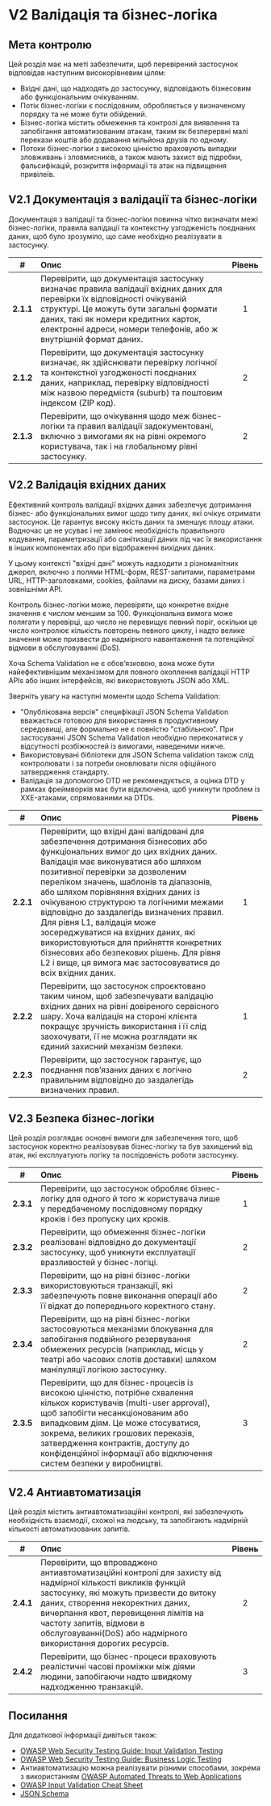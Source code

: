 # V2 Валідація та бізнес-логіка

## Мета контролю

Цей розділ має на меті забезпечити, щоб перевірений застосунок відповідав наступним високорівневим цілям:

* Вхідні дані, що надходять до застосунку, відповідають бізнесовим або функціональним очікуванням.
* Потік бізнес-логіки є послідовним, обробляється у визначеному порядку та не може бути обійдений.
* Бізнес-логіка містить обмеження та контролі для виявлення та запобігання автоматизованим атакам, таким як безперервні малі перекази коштів або додавання мільйона друзів по одному.
* Потоки бізнес-логіки з високою цінністю враховують випадки зловживань і зловмисників, а також мають захист від підробки, фальсифікацій, розкриття інформації та атак на підвищення привілеїв.

## V2.1 Документація з валідації та бізнес-логіки

Документація з валідації та бізнес-логіки повинна чітко визначати межі бізнес-логіки, правила валідації та контекстну узгодженість поєднаних даних, щоб було зрозуміло, що саме необхідно реалізувати в застосунку.

| # | Опис | Рівень |
| :---: | :--- | :---: |
| **2.1.1** | Перевірити, що документація застосунку визначає правила валідації вхідних даних для перевірки їх відповідності очікуваній структурі. Це можуть бути загальні формати даних, такі як номери кредитних карток, електронні адреси, номери телефонів, або ж внутрішній формат даних. | 1 |
| **2.1.2** | Перевірити, що документація застосунку визначає, як здійснювати перевірку логічної та контекстної узгодженості поєднаних даних, наприклад, перевірку відповідності між назвою передмістя (suburb) та поштовим індексом (ZIP код). | 2 |
| **2.1.3** | Перевірити, що очікування щодо меж бізнес-логіки та правил валідації задокументовані, включно з вимогами як на рівні окремого користувача, так і на глобальному рівні застосунку. | 2 |

## V2.2 Валідація вхідних даних

Ефективний контроль валідації вхідних даних забезпечує дотримання бізнес- або функціональних вимог щодо типу даних, які очікує отримати застосунок. Це гарантує високу якість даних та зменшує площу атаки. Водночас це не усуває і не замінює необхідність правильного кодування, параметризації або санітизації даних під час їх використання в інших компонентах або при відображенні вихідних даних.

У цьому контексті "вхідні дані" можуть надходити з різноманітних джерел, включно з полями HTML-форм, REST-запитами, параметрами URL, HTTP-заголовками, cookies, файлами на диску, базами даних і зовнішніми API.

Контроль бізнес-логіки може, перевіряти, що конкретне вхідне значення є числом меншим за 100. Функціональна вимога може полягати у перевірці, що число не перевищує певний поріг, оскільки це число контролює кількість повторень певного циклу, і надто велике значення може призвести до надмірного навантаження та потенційної відмови в обслуговуванні (DoS).

Хоча Schema Validation не є обов’язковою, вона може бути найефективнішим механізмом для повного охоплення валідації HTTP APIs або інших інтерфейсів, які використовують JSON або XML.

Зверніть увагу на наступні моменти щодо Schema Validation:

* "Опублікована версія" специфікації JSON Schema Validation вважається готовою для використання в продуктивному середовищі, але формально не є повністю "стабільною". При застосуванні JSON Schema Validation необхідно переконатися у відсутності розбіжностей із вимогами, наведеними нижче.
* Використовувані бібліотеки для JSON Schema validation також слід контролювати і за потреби оновлювати після офіційного затвердження стандарту.
* Валідація за допомогою DTD не рекомендується, а оцінка DTD у рамках фреймворків має бути відключена, щоб уникнути проблем із XXE-атаками, спрямованими на DTDs.

| # | Опис | Рівень |
| :---: | :--- | :---: |
| **2.2.1** | Перевірити, що вхідні дані валідовані для забезпечення дотримання бізнесових або функціональних вимог до цих вхідних даних. Валідація має виконуватися або шляхом позитивної перевірки за дозволеним переліком значень, шаблонів та діапазонів, або шляхом порівняння вхідних даних із очікуваною структурою та логічними межами відповідно до заздалегідь визначених правил. Для рівня L1, валідація може зосереджуватися на вхідних даних, які використовуються для прийняття конкретних бізнесових або безпекових рішень. Для рівня L2 і вище, ця вимога має застосовуватися до всіх вхідних даних. | 1 |
| **2.2.2** | Перевірити, що застосунок спроєктовано таким чином, щоб забезпечувати валідацію вхідних даних на рівні довіреного сервісного шару. Хоча валідація на стороні клієнта покращує зручність використання і її слід заохочувати, її не можна розглядати як єдиний захисний механізм безпеки. | 1 |
| **2.2.3** | Перевірити, що застосунок гарантує, що поєднання пов’язаних даних є логічно правильним відповідно до заздалегідь визначених правил. | 2 |

## V2.3 Безпека бізнес-логіки

Цей розділ розглядає основні вимоги для забезпечення того, щоб застосунок коректно реалізовував бізнес-логіку та був захищений від атак, які експлуатують логіку та послідовність роботи застосунку.

| # | Опис | Рівень |
| :---: | :--- | :---: |
| **2.3.1** | Перевірити, що застосунок обробляє бізнес-логіку для одного й того ж користувача лише у передбаченому послідовному порядку кроків і без пропуску цих кроків. | 1 |
| **2.3.2** | Перевірити, що обмеження бізнес-логіки реалізовані відповідно до документації застосунку, щоб уникнути експлуатації вразливостей у бізнес-логіці. | 2 |
| **2.3.3** | Перевірити, що на рівні бізнес-логіки використовуються транзакції, які забезпечують повне виконання операції або її відкат до попереднього коректного стану. | 2 |
| **2.3.4** | Перевірити, що на рівні бізнес-логіки застосовуються механізми блокування для запобігання подвійного резервування обмежених ресурсів (наприклад, місць у театрі або часових слотів доставки) шляхом маніпуляції логікою застосунку. | 2 |
| **2.3.5** | Перевірити, що для бізнес-процесів із високою цінністю, потрібне схвалення кількох користувачів (multi-user approval), щоб запобігти несанкціонованим або випадковим діям. Це може стосуватися, зокрема, великих грошових переказів, затвердження контрактів, доступу до конфіденційної інформації або відключення систем безпеки у виробництві. | 3 |

## V2.4 Антиавтоматизація

Цей розділ містить антиавтоматизаційні контролі, які забезпечують необхідність взаємодії, схожої на людську, та запобігають надмірній кількості автоматизованих запитів.

| # | Опис | Рівень |
| :---: | :--- | :---: |
| **2.4.1** | Перевірити, що впроваджено антиавтоматизаційні контролі для захисту від надмірної кількості викликів функцій застосунку, які можуть призвести до витоку даних, створення некоректних даних, вичерпання квот, перевищення лімітів на частоту запитів, відмови в обслуговуванні(DoS) або надмірного використання дорогих ресурсів. | 2 |
| **2.4.2** | Перевірити, що бізнес-процеси враховують реалістичні часові проміжки між діями людини, запобігаючи надто швидкому надходженню транзакцій. | 3 |

## Посилання

Для додаткової інформації дивіться також:

* [OWASP Web Security Testing Guide: Input Validation Testing](https://owasp.org/www-project-web-security-testing-guide/v42/4-Web_Application_Security_Testing/07-Input_Validation_Testing/README.html)
* [OWASP Web Security Testing Guide: Business Logic Testing](https://owasp.org/www-project-web-security-testing-guide/v42/4-Web_Application_Security_Testing/10-Business_Logic_Testing/README)
* Антиавтоматизацію можна реалізувати різними способами, зокрема з використанням [OWASP Automated Threats to Web Applications](https://owasp.org/www-project-automated-threats-to-web-applications/)
* [OWASP Input Validation Cheat Sheet](https://cheatsheetseries.owasp.org/cheatsheets/Input_Validation_Cheat_Sheet.html)
* [JSON Schema](https://json-schema.org/specification.html)
